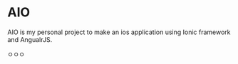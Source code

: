 # AIO
AIO is my personal project to make an ios application using Ionic framework and AngualrJS.

ㅇㅇㅇ
